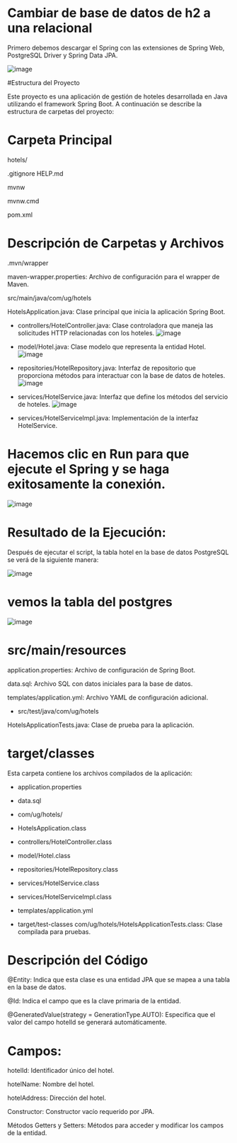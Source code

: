 # Cambiar de base de datos de h2 a una relacional
Primero debemos descargar el Spring con las extensiones de Spring Web, PostgreSQL Driver y Spring Data JPA.

![image](https://github.com/Cinthya-banchon/Cambiar-de-base-de-datos-de-h2-a-una-relacional/assets/170268641/4e0ca218-564b-4efc-9c3b-ae161c3c90a2)


#Estructura del Proyecto

Este proyecto es una aplicación de gestión de hoteles desarrollada en Java utilizando el framework Spring Boot. A continuación se describe la estructura de carpetas del proyecto:

# Carpeta Principal

hotels/

.gitignore
HELP.md

mvnw

mvnw.cmd

pom.xml

# Descripción de Carpetas y Archivos

.mvn/wrapper

maven-wrapper.properties: Archivo de configuración para el wrapper de Maven.

src/main/java/com/ug/hotels

HotelsApplication.java: Clase principal que inicia la aplicación Spring Boot.

- controllers/HotelController.java: Clase controladora que maneja las solicitudes HTTP relacionadas con los hoteles.
![image](https://github.com/Cinthya-banchon/Cambiar-de-base-de-datos-de-h2-a-una-relacional/assets/170268641/c4e33d26-3643-4eb6-8fb1-0a9a0a2ac7a5)


- model/Hotel.java: Clase modelo que representa la entidad Hotel.
![image](https://github.com/Cinthya-banchon/Cambiar-de-base-de-datos-de-h2-a-una-relacional/assets/170268641/ea216668-ea57-4765-b9cb-4d9fe90b1938)


- repositories/HotelRepository.java: Interfaz de repositorio que proporciona métodos para interactuar con la base de datos de hoteles.
![image](https://github.com/Cinthya-banchon/Cambiar-de-base-de-datos-de-h2-a-una-relacional/assets/170268641/751efb9c-7afb-4758-8e78-fe0c165b381b)


- services/HotelService.java: Interfaz que define los métodos del servicio de hoteles.
![image](https://github.com/Cinthya-banchon/Cambiar-de-base-de-datos-de-h2-a-una-relacional/assets/170268641/a6a396a0-c8cc-41f9-8b82-1cfd0a74d69e)


- services/HotelServiceImpl.java: Implementación de la interfaz HotelService.

# Hacemos clic en Run para que ejecute el Spring y se haga exitosamente la conexión.

![image](https://github.com/Cinthya-banchon/Cambiar-de-base-de-datos-de-h2-a-una-relacional/assets/170268641/679ce916-d329-4079-8d8e-596009468a6d)

# Resultado de la Ejecución:

Después de ejecutar el script, la tabla hotel en la base de datos PostgreSQL se verá de la siguiente manera:

![image](https://github.com/Cinthya-banchon/Cambiar-de-base-de-datos-de-h2-a-una-relacional/assets/170268641/2620f398-7d9d-461b-92bd-6ee6a38ef11b)


# vemos la tabla del postgres

![image](https://github.com/Cinthya-banchon/Cambiar-de-base-de-datos-de-h2-a-una-relacional/assets/170268641/fc57cba0-75e3-4877-9d28-092dd1b0f89a)


# src/main/resources
application.properties: Archivo de configuración de Spring Boot.

data.sql: Archivo SQL con datos iniciales para la base de datos.

templates/application.yml: Archivo YAML de configuración adicional.

- src/test/java/com/ug/hotels

HotelsApplicationTests.java: Clase de prueba para la aplicación.

# target/classes

Esta carpeta contiene los archivos compilados de la aplicación:

- application.properties

- data.sql

- com/ug/hotels/

- HotelsApplication.class

- controllers/HotelController.class

- model/Hotel.class

- repositories/HotelRepository.class

- services/HotelService.class

- services/HotelServiceImpl.class

- templates/application.yml

- target/test-classes
com/ug/hotels/HotelsApplicationTests.class: Clase compilada para pruebas.

# Descripción del Código


@Entity: Indica que esta clase es una entidad JPA que se mapea a una tabla en la base de datos.

@Id: Indica el campo que es la clave primaria de la entidad.

@GeneratedValue(strategy = GenerationType.AUTO): Especifica que el valor del campo hotelId se generará automáticamente.

# Campos:
hotelId: Identificador único del hotel.

hotelName: Nombre del hotel.

hotelAddress: Dirección del hotel.

Constructor: Constructor vacío requerido por JPA.

Métodos Getters y Setters: Métodos para acceder y modificar los campos de la entidad.
